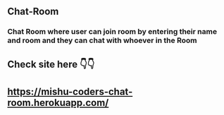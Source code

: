 ## Chat-Room
### Chat Room where user can join room by entering their name and room and they can chat with whoever in the Room
## Check site here 👇👇
## https://mishu-coders-chat-room.herokuapp.com/